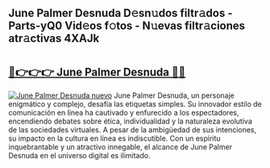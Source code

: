 ## June Palmer Desnuda D𝚎sn𝚞dos filtr𝚊dos - Parts-yQ0 Vid𝚎os f𝚘tos - N𝚞evas filtr𝚊ciones atr𝚊ctivas 4XAJk

# <h2><a href="http://mbcex1.tromn.icu/?c=June+Palmer+Desnuda">🔗👉👉👉 June Palmer Desnuda 🔗🔗</a></h2>

[![June Palmer Desnuda nuevo](https://i.imgur.com/pEAQMta.gif)](http://mbcex1.tromn.icu/?c=June+Palmer+Desnuda)
June Palmer Desnuda, un personaje enigmático y complejo, desafía las etiquetas simples. Su innovador estilo de comunicación en línea ha cautivado y enfurecido a los espectadores, encendiendo debates sobre ética, individualidad y la naturaleza evolutiva de las sociedades virtuales. A pesar de la ambigüedad de sus intenciones, su impacto en la cultura en línea es indiscutible. Con un espíritu inquebrantable y un atractivo innegable, el alcance de June Palmer Desnuda en el universo digital es ilimitado.
